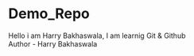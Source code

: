# Demo_Repo
Hello i am Harry Bakhaswala, I am learnig Git &amp; Github
<br>
Author - Harry Bakhaswala
